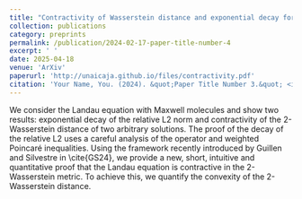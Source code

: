 ```yaml
---
title: "Contractivity of Wasserstein distance and exponential decay for the Landau equation with Maxwellian molecules"
collection: publications
category: preprints
permalink: /publication/2024-02-17-paper-title-number-4
excerpt: ' '
date: 2025-04-18
venue: 'ArXiv'
paperurl: 'http://unaicaja.github.io/files/contractivity.pdf'
citation: 'Your Name, You. (2024). &quot;Paper Title Number 3.&quot; <i>GitHub Journal of Bugs</i>. 1(3).'
---
```


We consider the Landau equation with Maxwell molecules and show two results: exponential decay of the relative L2 norm and contractivity of the 2-Wasserstein distance of two arbitrary solutions. The proof of the decay of the relative L2 uses a careful analysis of the operator and weighted Poincaré inequalities. Using the framework recently introduced by Guillen and Silvestre in \cite{GS24}, we provide a new, short, intuitive and quantitative proof that the Landau equation is contractive in the 2-Wasserstein metric. To achieve this, we quantify the convexity of the 2-Wasserstein distance.
